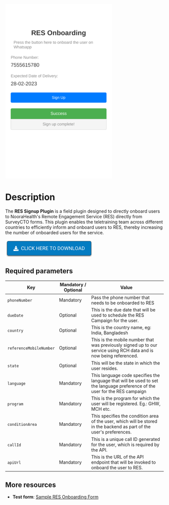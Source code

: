 ![](extras/plugin-preview.png)

# Description
The **RES Signup Plugin** is a field plugin designed to directly onboard users to NooraHealth's Remote Engagement Service (RES) directly from SurveyCTO forms. This plugin enables the teletraining team across different countries to efficiently inform and onboard users to RES, thereby increasing the number of onboarded users for the service.

[![Download now](extras/download-button.png)](https://github.com/NooraHealth/res-signup-scto-plugin/raw/main/res-signup.fieldplugin.zip)

## Required parameters

| Key                     | Mandatory / Optional    |              Value                                                                                                          |
| ----------------------- | ----------------------- |---------------------------------------------------------------------------------------------------------------------------- |
| `phoneNumber`           |      Mandatory          |  Pass the phone number that needs to be onboarded to RES                                                                    |
| `dueDate`               |      Optional           |  This is the due date that will be used to schedule the RES Campaign for the user.                                          |
| `country`               |      Optional           |  This is the country name, eg: India, Bangladesh                                                                            |
| `referenceMobileNumber` |      Optional           |  This is the mobile number that was previously signed up to our service using RCH data and is now being referenced.         |
| `state`                 |      Optional           |  This will be the state in which the user resides.                                                                          |
| `language`              |      Mandatory          |  This language code specifies the language that will be used to set the language preference of the user for the RES campaign|
| `program`               |      Mandatory          | This is the program for which the user will be registered. Eg.: GHW, MCH etc.                                               |
| `conditionArea`         |      Mandatory          | This specifies the condition area of the user, which will be stored in the backend as part of the user's preferences.       |
| `callId`                |      Mandatory          | This is a unique call ID generated for the user, which is required by the API.                                              |
| `apiUrl`                |      Mandatory          | This is the URL of the API endpoint that will be invoked to onboard the user to RES.                                        |

## More resources

* **Test form**:
  [Sample RES Onboarding Form](./extras/test-form/wa-onboarding-plugin-demo.xlsx)
